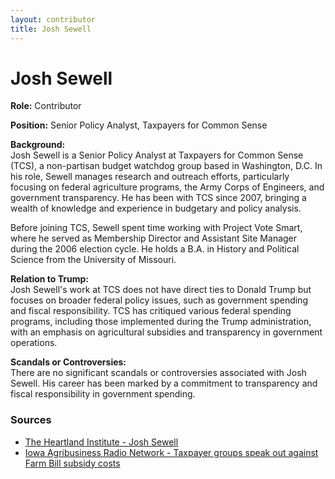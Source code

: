 ```yaml
---
layout: contributor  
title: Josh Sewell
---
```


# Josh Sewell

**Role:** Contributor

**Position:** Senior Policy Analyst, Taxpayers for Common Sense

**Background:**  
Josh Sewell is a Senior Policy Analyst at Taxpayers for Common Sense (TCS), a non-partisan budget watchdog group based in Washington, D.C. In his role, Sewell manages research and outreach efforts, particularly focusing on federal agriculture programs, the Army Corps of Engineers, and government transparency. He has been with TCS since 2007, bringing a wealth of knowledge and experience in budgetary and policy analysis.

Before joining TCS, Sewell spent time working with Project Vote Smart, where he served as Membership Director and Assistant Site Manager during the 2006 election cycle. He holds a B.A. in History and Political Science from the University of Missouri.

**Relation to Trump:**  
Josh Sewell's work at TCS does not have direct ties to Donald Trump but focuses on broader federal policy issues, such as government spending and fiscal responsibility. TCS has critiqued various federal spending programs, including those implemented during the Trump administration, with an emphasis on agricultural subsidies and transparency in government operations.

**Scandals or Controversies:**  
There are no significant scandals or controversies associated with Josh Sewell. His career has been marked by a commitment to transparency and fiscal responsibility in government spending.

### Sources
- [The Heartland Institute - Josh Sewell](https://heartland.org/about-us/who-we-are/josh-sewell/)
- [Iowa Agribusiness Radio Network - Taxpayer groups speak out against Farm Bill subsidy costs](https://iowaagribusinessradionetwork.com)
